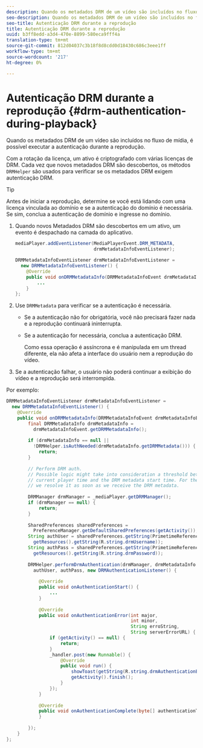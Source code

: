```yaml
---
description: Quando os metadados DRM de um vídeo são incluídos no fluxo de mídia, é possível executar a autenticação durante a reprodução.
seo-description: Quando os metadados DRM de um vídeo são incluídos no fluxo de mídia, é possível executar a autenticação durante a reprodução.
seo-title: Autenticação DRM durante a reprodução
title: Autenticação DRM durante a reprodução
uuid: b3ff8edd-a3d4-470e-8899-580eca9fff4a
translation-type: tm+mt
source-git-commit: 812d04037c3b18f8d8cdd0d18430c686c3eee1ff
workflow-type: tm+mt
source-wordcount: '217'
ht-degree: 0%

---
```



# Autenticação DRM durante a reprodução {#drm-authentication-during-playback}

Quando os metadados DRM de um vídeo são incluídos no fluxo de mídia, é possível executar a autenticação durante a reprodução.

Com a rotação da licença, um ativo é criptografado com várias licenças de DRM. Cada vez que novos metadados DRM são descobertos, os métodos `DRMHelper` são usados para verificar se os metadados DRM exigem autenticação DRM.

>[!TIP]
>
>Antes de iniciar a reprodução, determine se você está lidando com uma licença vinculada ao domínio e se a autenticação do domínio é necessária. Se sim, conclua a autenticação de domínio e ingresse no domínio.

1. Quando novos Metadados DRM são descobertos em um ativo, um evento é despachado na camada do aplicativo.

   ```java
   mediaPlayer.addEventListener(MediaPlayerEvent.DRM_METADATA,  
                                drmMetadataInfoEventListener); 
   
   DRMMetadataInfoEventListener drmMetadataInfoEventListener =  
     new DRMMetadataInfoEventListener() { 
       @Override 
       public void onDRMMetadataInfo(DRMMetadataInfoEvent drmMetadataInfoEvent) { 
           ... 
       } 
   };
   ```

1. Use `DRMMetadata` para verificar se a autenticação é necessária.

   * Se a autenticação não for obrigatória, você não precisará fazer nada e a reprodução continuará ininterrupta.
   * Se a autenticação for necessária, conclua a autenticação DRM.

      Como essa operação é assíncrona e é manipulada em um thread diferente, ela não afeta a interface do usuário nem a reprodução do vídeo.

1. Se a autenticação falhar, o usuário não poderá continuar a exibição do vídeo e a reprodução será interrompida.

<!--<a id="example_939B95F831A245869F9248E2767F260C"></a>-->

Por exemplo:

```java
DRMMetadataInfoEventListener drmMetadataInfoEventListener =  
  new DRMMetadataInfoEventListener() { 
    @Override 
    public void onDRMMetadataInfo(DRMMetadataInfoEvent drmMetadataInfoEvent) { 
        final DRMMetadataInfo drmMetadataInfo =  
          drmMetadataInfoEvent.getDRMMetadataInfo(); 
 
        if (drmMetadataInfo == null ||  
          !DRMHelper.isAuthNeeded(drmMetadataInfo.getDRMMetadata())) { 
            return; 
        } 
 
        // Perform DRM auth. 
        // Possible logic might take into consideration a threshold between the  
        // current player time and the DRM metadata start time. For the time being,  
        // we resolve it as soon as we receive the DRM metadata. 
 
        DRMManager drmManager = _mediaPlayer.getDRMManager(); 
        if (drmManager == null) { 
            return; 
        } 
 
        SharedPreferences sharedPreferences =  
          PreferenceManager.getDefaultSharedPreferences(getActivity()); 
        String authUser = sharedPreferences.getString(PrimetimeReference.SETTINGS_DRM_USERNAME,  
          getResources().getString(R.string.drmUsername)); 
        String authPass = sharedPreferences.getString(PrimetimeReference.SETTINGS_DRM_PASSWORD,  
          getResources().getString(R.string.drmPassword)); 
 
        DRMHelper.performDrmAuthentication(drmManager, drmMetadataInfo.getDRMMetadata(),  
          authUser, authPass, new DRMAuthenticationListener() { 
 
            @Override 
            public void onAuthenticationStart() { 
                ... 
            } 
 
            @Override 
            public void onAuthenticationError(int major,  
                                              int minor,  
                                              String erroString,  
                                              String serverErrorURL) { 
                if (getActivity() == null) { 
                    return; 
                } 
                _handler.post(new Runnable() { 
                    @Override 
                    public void run() { 
                        showToast(getString(R.string.drmAuthenticationError)); 
                        getActivity().finish(); 
                    } 
                }); 
            } 
 
            @Override 
            public void onAuthenticationComplete(byte[] authenticationToken) { 
            } 
 
        }); 
    } 
}; 
```

